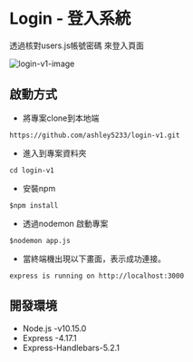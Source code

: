 # Login - 登入系統
透過核對users.js帳號密碼 來登入頁面

![login-v1-image](https://res.cloudinary.com/dnivakimu/image/upload/v1616712254/%E6%88%AA%E5%9C%96_2021-03-26_%E4%B8%8A%E5%8D%886.43.55_ew30me.png)


## 啟動方式
+ 將專案clone到本地端
```
https://github.com/ashley5233/login-v1.git
```
+ 進入到專案資料夾
```
cd login-v1
```
+ 安裝npm
```
$npm install
```
+ 透過nodemon 啟動專案
```
$nodemon app.js
```
+ 當終端機出現以下畫面，表示成功連接。
```
express is running on http://localhost:3000
```

## 開發環境
+ Node.js -v10.15.0
+ Express -4.17.1
+ Express-Handlebars-5.2.1


